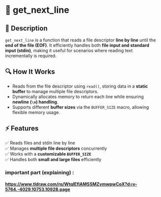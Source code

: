 # 📝 get_next_line

## 📌 Description  
`get_next_line` is a function that reads a file descriptor **line by line** until the **end of the file (EOF)**. It efficiently handles both **file input and standard input (stdin)**, making it useful for scenarios where reading text incrementally is required.

## 🔍 How It Works  
- Reads from the file descriptor using `read()`, storing data in a **static buffer** to manage multiple file descriptors.  
- Dynamically allocates memory to return each line while ensuring **newline (`\n`) handling**.  
- Supports different **buffer sizes** via the `BUFFER_SIZE` macro, allowing flexible memory usage.

## ⚡ Features  
✅ Reads files and stdin line by line  
✅ Manages **multiple file descriptors** concurrently  
✅ Works with a **customizable `BUFFER_SIZE`**  
✅ Handles both **small and large files** efficiently 

### important part (explaining) :

#### https://www.tldraw.com/ro/WtqlEflAMSSMZvmwpwCoX?d=v-5764.-4029.10753.10928.page

